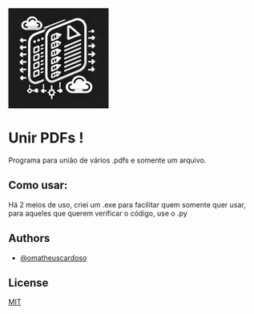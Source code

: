<img src="https://github.com/oMatheusCardoso/unir-pdfs/blob/development/img/ico.jpeg" alt="Logo" width="200" />

# Unir PDFs !

Programa para união de vários .pdfs e somente um arquivo.

## Como usar:

Há 2 meios de uso, criei um .exe para facilitar quem somente quer usar, para aqueles que querem verificar o código, use o .py


## Authors

- [@omatheuscardoso](https://www.github.com/omatheuscardoso)


## License

[MIT](https://choosealicense.com/licenses/mit/)




